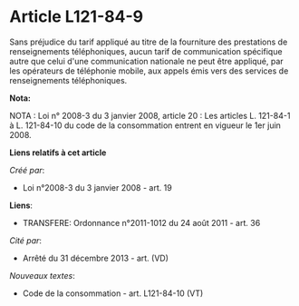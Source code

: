 # Article L121-84-9

Sans préjudice du tarif appliqué au titre de la fourniture des prestations de renseignements téléphoniques, aucun tarif de
communication spécifique autre que celui d'une communication nationale ne peut être appliqué, par les opérateurs de
téléphonie mobile, aux appels émis vers des services de renseignements téléphoniques.

**Nota:**

NOTA : Loi n° 2008-3 du 3 janvier 2008, article 20 : Les articles L. 121-84-1 à L. 121-84-10 du code de la consommation
entrent en vigueur le 1er juin 2008.

**Liens relatifs à cet article**

_Créé par_:

  - Loi n°2008-3 du 3 janvier 2008 - art. 19

**Liens**:

  - TRANSFERE: Ordonnance n°2011-1012 du 24 août 2011 - art. 36

_Cité par_:

  - Arrêté du 31 décembre 2013 - art. (VD)

_Nouveaux textes_:

  - Code de la consommation - art. L121-84-10 (VT)
